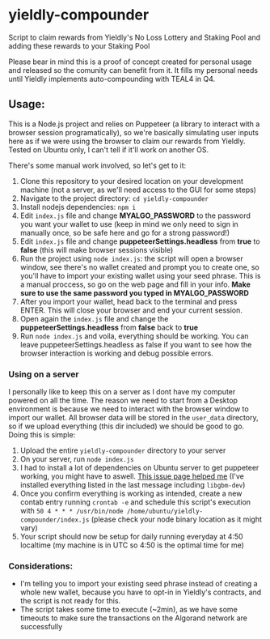 # yieldly-compounder
Script to claim rewards from Yieldly's No Loss Lottery and Staking Pool and adding these rewards to your Staking Pool

Please bear in mind this is a proof of concept created for personal usage and released so the comunity can benefit from it. It fills my personal needs until Yieldly implements auto-compounding with TEAL4 in Q4.

## Usage:
This is a Node.js project and relies on Puppeteer (a library to interact with a browser session programatically), so we're basically simulating user inputs here as if we were using the browser to claim our rewards from Yieldly. Tested on Ubuntu only, I can't tell if it'll work on another OS.

There's some manual work involved, so let's get to it:

1. Clone this repository to your desired location on your development machine (not a server, as we'll need access to the GUI for some steps)
2. Navigate to the project directory: `cd yieldly-compounder`
3. Install nodejs dependencies: `npm i`
4. Edit `index.js` file and change **MYALGO_PASSWORD** to the password you want your wallet to use (keep in mind we only need to sign in manually once, so be safe here and go for a strong password!)
5. Edit `index.js` file and change **puppeteerSettings.headless** from **true** to **false** (this will make browser sessions visible)
6. Run the project using `node index.js`: the script will open a browser window, see there's no wallet created and prompt you to create one, so you'll have to import your existing wallet using your seed phrase. This is a manual proccess, so go on the web page and fill in your info. **Make sure to use the same password you typed in MYALGO_PASSWORD**
7. After you import your wallet, head back to the terminal and press ENTER. This will close your browser and end your current session.
8. Open again the `index.js` file and change the **puppeteerSettings.headless** from **false** back to **true**
9. Run `node index.js` and voila, everything should be working. You can leave puppeteerSettings.headless as false if you want to see how the browser interaction is working and debug possible errors.

### Using on a server
I personally like to keep this on a server as I dont have my computer powered on all the time. The reason we need to start from a Desktop environment is because we need to interact with the browser window to import our wallet. All browser data will be stored in the `user_data` directory, so if we upload everything (this dir included) we should be good to go. Doing this is simple:
1. Upload the entire `yieldly-compounder` directory to your server
2. On your server, run `node index.js`
3. I had to install a lot of dependencies on Ubuntu server to get puppeteer working, you might have to aswell. [This issue page helped me]( https://github.com/puppeteer/puppeteer/issues/3443) (I've installed everything listed in the last message including `libgbm-dev`)
4. Once you confirm everything is working as intended, create a new contab entry running `crontab -e` and schedule this script's execution with `50 4 * * * /usr/bin/node /home/ubuntu/yieldly-compounder/index.js` (please check your node binary location as it might vary)
5. Your script should now be setup for daily running everyday at 4:50 localtime (my machine is in UTC so 4:50 is the optimal time for me)

### Considerations:
- I'm telling you to import your existing seed phrase instead of creating a whole new wallet, because you have to opt-in in Yieldly's contracts, and the script is not ready for this.
- The script takes some time to execute (~2min), as we have some timeouts to make sure the transactions on the Algorand network are successfully
